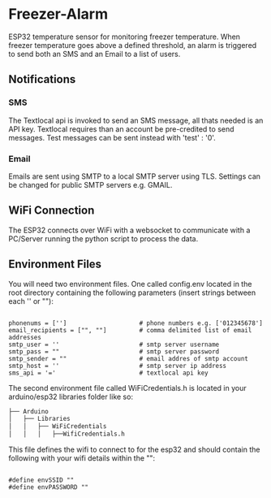# Freezer-Alarm
ESP32 temperature sensor for monitoring freezer temperature. 
When freezer temperature goes above a defined threshold, an alarm is triggered to send both an SMS and an Email to a list of users. 

## Notifications
### SMS
The Textlocal api is invoked to send an SMS message, all thats needed is an API key.
Textlocal requires than an account be pre-credited to send messages. Test messages can be sent instead with 'test' : '0'.

### Email
Emails are sent using SMTP to a local SMTP server using TLS. Settings can be changed for public SMTP servers e.g. GMAIL. 

## WiFi Connection
The ESP32 connects over WiFi with a websocket to communicate with a PC/Server running the python script to process the data.

## Environment Files
You will need two environment files. One called config.env located in the root directory containing the following parameters (insert strings between each '' or ""):
```

phonenums = ['']                    # phone numbers e.g. ['012345678']
email_recipients = ["", ""]         # comma delimited list of email addresses
smtp_user = ''                      # smtp server username
smtp_pass = ""                      # smtp server password
smtp_sender = ""                    # email addres of smtp account       
smtp_host = ''                      # smtp server ip address
sms_api = '='                       # textlocal api key

```

The second environment file called WiFiCredentials.h is located in your arduino/esp32 libraries folder like so:

```bash
├── Arduino
│   ├── Libraries
│   │   ├── WiFiCredentials
│   │   │   ├──WifiCredentials.h
```

This file defines the wifi to connect to for the esp32 and should contain the following with your wifi details within the "":
```

#define envSSID ""
#define envPASSWORD ""

```